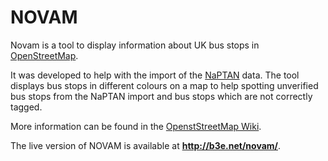 # NOVAM #

Novam is a tool to display information about UK bus stops in [OpenStreetMap](http://openstreetmap.org/). 

It was developed to help with the import of the [NaPTAN](https://wiki.openstreetmap.org/wiki/NaPTAN) data. 
The tool displays bus stops in different colours on a map to help spotting unverified bus stops from the 
NaPTAN import and bus stops which are not correctly tagged.

More information can be found in the [OpenstStreetMap Wiki](https://wiki.openstreetmap.org/wiki/NaPTAN/Novam).

The live version of NOVAM is available at **http://b3e.net/novam/**.


